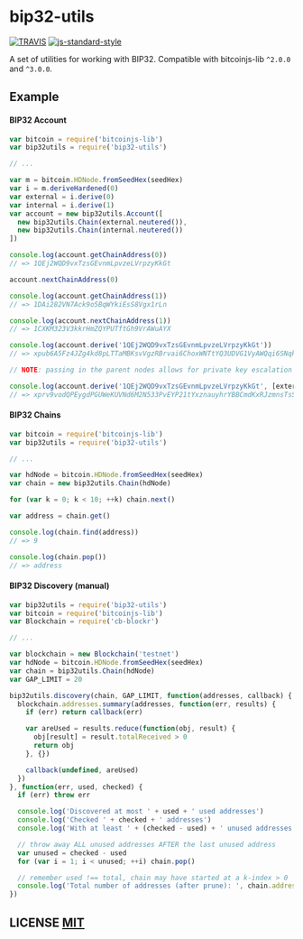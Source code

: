 # bip32-utils

[![TRAVIS](https://secure.travis-ci.org/CoinSpace/bip32-utils.png)](http://travis-ci.org/CoinSpace/bip32-utils)
[![js-standard-style](https://cdn.rawgit.com/feross/standard/master/badge.svg)](https://github.com/feross/standard)

A set of utilities for working with BIP32.
Compatible with bitcoinjs-lib `^2.0.0` and `^3.0.0`.


## Example

#### BIP32 Account
``` javascript
var bitcoin = require('bitcoinjs-lib')
var bip32utils = require('bip32-utils')

// ...

var m = bitcoin.HDNode.fromSeedHex(seedHex)
var i = m.deriveHardened(0)
var external = i.derive(0)
var internal = i.derive(1)
var account = new bip32utils.Account([
  new bip32utils.Chain(external.neutered()),
  new bip32utils.Chain(internal.neutered())
])

console.log(account.getChainAddress(0))
// => 1QEj2WQD9vxTzsGEvnmLpvzeLVrpzyKkGt

account.nextChainAddress(0)

console.log(account.getChainAddress(1))
// => 1DAi282VN7Ack9o5BqWYkiEsS8Vgx1rLn

console.log(account.nextChainAddress(1))
// => 1CXKM323V3kkrHmZQYPUTftGh9VrAWuAYX

console.log(account.derive('1QEj2WQD9vxTzsGEvnmLpvzeLVrpzyKkGt'))
// => xpub6A5Fz4JZg4kd8pLTTaMBKsvVgzRBrvai6ChoxWNTtYQ3UDVG1VyAWQqi6SNqkpsfsx9F8pRqwtKUbU4j4gqpuN2gpgQs4DiJxsJQvTjdzfA

// NOTE: passing in the parent nodes allows for private key escalation (see xprv vs xpub)

console.log(account.derive('1QEj2WQD9vxTzsGEvnmLpvzeLVrpzyKkGt', [external, internal]))
// => xprv9vodQPEygdPGUWeKUVNd6M2N533PvEYP21tYxznauyhrYBBCmdKxRJzmnsTsSNqfTJPrDF98GbLCm6xRnjceZ238Qkf5GQGHk79CrFqtG4d
```


#### BIP32 Chains
``` javascript
var bitcoin = require('bitcoinjs-lib')
var bip32utils = require('bip32-utils')

// ...

var hdNode = bitcoin.HDNode.fromSeedHex(seedHex)
var chain = new bip32utils.Chain(hdNode)

for (var k = 0; k < 10; ++k) chain.next()

var address = chain.get()

console.log(chain.find(address))
// => 9

console.log(chain.pop())
// => address
```


#### BIP32 Discovery (manual)
``` javascript
var bip32utils = require('bip32-utils')
var bitcoin = require('bitcoinjs-lib')
var Blockchain = require('cb-blockr')

// ...

var blockchain = new Blockchain('testnet')
var hdNode = bitcoin.HDNode.fromSeedHex(seedHex)
var chain = bip32utils.Chain(hdNode)
var GAP_LIMIT = 20

bip32utils.discovery(chain, GAP_LIMIT, function(addresses, callback) {
  blockchain.addresses.summary(addresses, function(err, results) {
    if (err) return callback(err)

    var areUsed = results.reduce(function(obj, result) {
      obj[result] = result.totalReceived > 0
      return obj
    }, {})

    callback(undefined, areUsed)
  })
}, function(err, used, checked) {
  if (err) throw err

  console.log('Discovered at most ' + used + ' used addresses')
  console.log('Checked ' + checked + ' addresses')
  console.log('With at least ' + (checked - used) + ' unused addresses')

  // throw away ALL unused addresses AFTER the last unused address
  var unused = checked - used
  for (var i = 1; i < unused; ++i) chain.pop()

  // remember used !== total, chain may have started at a k-index > 0
  console.log('Total number of addresses (after prune): ', chain.addresses.length)
})
```


## LICENSE [MIT](LICENSE)
